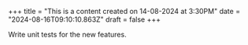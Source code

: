 +++
title = "This is a content created on 14-08-2024 at 3:30PM"
date = "2024-08-16T09:10:10.863Z"
draft = false
+++

  Write unit tests for the new features.
        